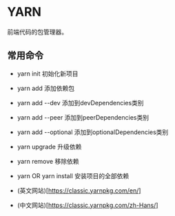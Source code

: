 # YARN
前端代码的包管理器。

## 常用命令

- yarn init                初始化新项目
- yarn add                 添加依赖包
- yarn add --dev           添加到devDependencies类别
- yarn add --peer          添加到peerDependencies类别
- yarn add --optional      添加到optionalDependencies类别
- yarn upgrade             升级依赖
- yarn remove              移除依赖
- yarn OR yarn install     安装项目的全部依赖

- (英文网站)[https://classic.yarnpkg.com/en/]
- (中文网站)[https://classic.yarnpkg.com/zh-Hans/]

